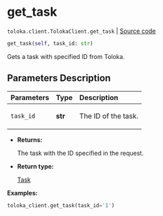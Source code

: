 # get_task
`toloka.client.TolokaClient.get_task` | [Source code](https://github.com/Toloka/toloka-kit/blob/v1.1.0.post1/src/client/__init__.py#L2297)

```python
get_task(self, task_id: str)
```

Gets a task with specified ID from Toloka.

## Parameters Description

| Parameters | Type | Description |
| :----------| :----| :-----------|
`task_id`|**str**|<p>The ID of the task.</p>

* **Returns:**

  The task with the ID specified in the request.

* **Return type:**

  [Task](toloka.client.task.Task.md)

**Examples:**


```python
toloka_client.get_task(task_id='1')
```
